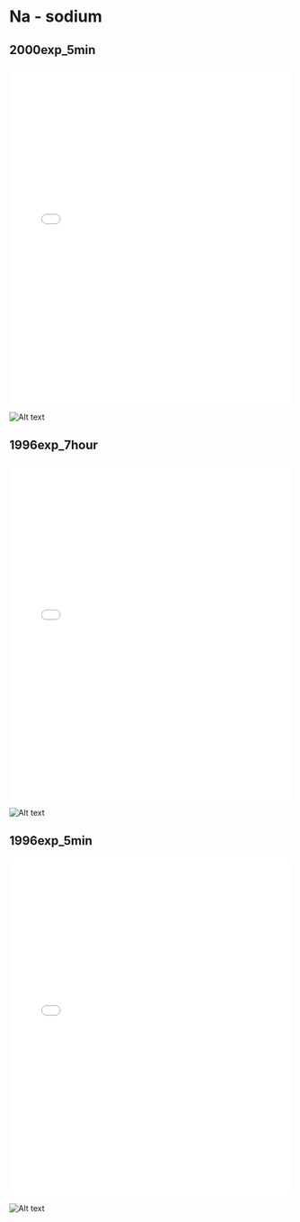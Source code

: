 # Na - sodium

## 2000exp_5min

<iframe src="../../html/Na_2000exp_5min.html" width="100%" height="600px" frameborder="0"></iframe>

![Alt text](Na_2000exp_5min.png)

## 1996exp_7hour

<iframe src="../../html/Na_1996exp_7hour.html" width="100%" height="600px" frameborder="0"></iframe>

![Alt text](Na_1996exp_7hour.png)

## 1996exp_5min

<iframe src="../../html/Na_1996exp_5min.html" width="100%" height="600px" frameborder="0"></iframe>

![Alt text](Na_1996exp_5min.png)

